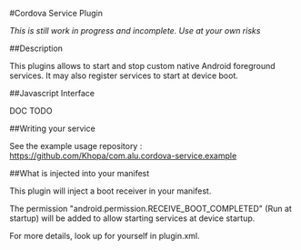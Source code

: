 #Cordova Service Plugin

*This is still work in progress and incomplete. Use at your own risks*

##Description

This plugins allows to start and stop custom native Android foreground services. It may also register services to start at device boot.

##Javascript Interface

DOC TODO

##Writing your service

See the example usage repository : https://github.com/Khopa/com.alu.cordova-service.example

##What is injected into your manifest

This plugin will inject a boot receiver in your manifest.

The permission "android.permission.RECEIVE_BOOT_COMPLETED" (Run at startup) will be added to allow starting services at device startup.

For more details, look up for yourself in plugin.xml.

